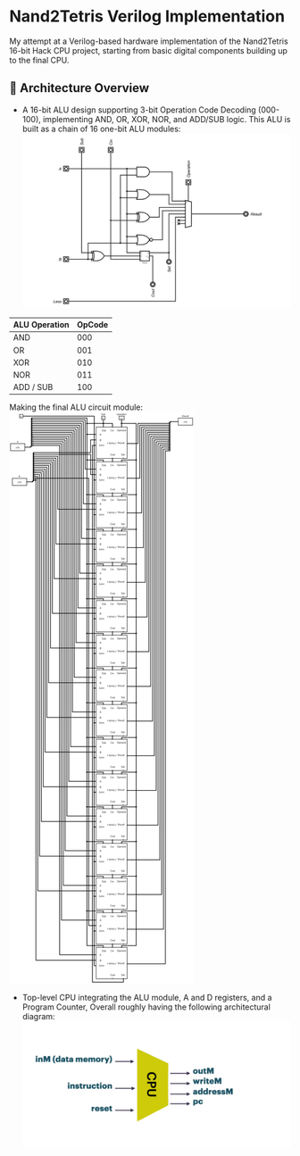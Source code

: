 # Nand2Tetris Verilog Implementation

My attempt at a Verilog-based hardware implementation of the Nand2Tetris 16-bit Hack CPU project, starting from basic digital components building up to the final CPU.

## 📐 Architecture Overview
  - A 16-bit ALU design supporting 3-bit Operation Code Decoding (000-100), implementing AND, OR, XOR, NOR, and ADD/SUB logic. This ALU is built as a chain of 16 one-bit ALU modules: ![1bit ALU circuit](<02.ALU/1-bit ALU.png>)

  | ALU Operation | OpCode |
  |---------------|--------|
  | AND           | 000    |
  | OR            | 001    |
  | XOR           | 010    |
  | NOR           | 011    |
  | ADD / SUB     | 100    |
  
  Making the final ALU circuit module: ![16bit ALU circuit](<02.ALU/16bitALU.png>)
  - Top-level CPU integrating the ALU module, A and D registers, and a Program Counter, Overall roughly having the following architectural diagram:  ![CPU diagram](05.CPU/CPU.png)
